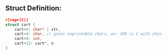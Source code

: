 
## Struct Definition:
```c
#[repr(C)]
struct cart {
	cart+0: char* | str,
	cart+4: char, // gives unprintable chars, ex: 199 is C with chin.
	cart+8: int,
	cart+12: cart*, n
}
```